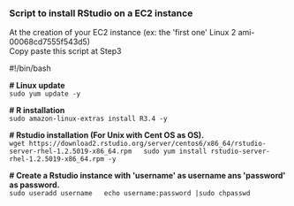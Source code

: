 ### Script to install RStudio  on a EC2 instance

At the creation of your EC2 instance (ex: the 'first one' Linux 2 ami-00068cd7555f543d5)  
Copy paste this script at Step3

\#!/bin/bash  

**\# Linux update**  
``sudo yum update -y``  

**\# R installation**  
``sudo amazon-linux-extras install R3.4 -y``  

**\# Rstudio installation (For Unix with Cent OS as OS).**  
``wget https://download2.rstudio.org/server/centos6/x86_64/rstudio-server-rhel-1.2.5019-x86_64.rpm  
sudo yum install rstudio-server-rhel-1.2.5019-x86_64.rpm -y``  

**\# Create a Rstudio instance with 'username' as username ans 'password' as password.**    
``sudo useradd username  
echo username:password |sudo chpasswd``
